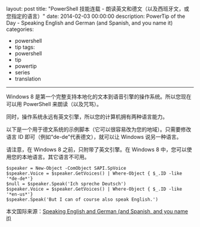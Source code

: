 ﻿layout: post
title: "PowerShell 技能连载 - 朗读英文和德文（以及西班牙文，或您指定的语言）"
date: 2014-02-03 00:00:00
description: PowerTip of the Day - Speaking English and German (and Spanish, and you name it)
categories:
- powershell
- tip
tags:
- powershell
- tip
- powertip
- series
- translation
---
Windows 8 是第一个完整支持本地化的文本到语音引擎的操作系统。所以您现在可以用 PowerShell 来朗读（以及咒骂）。

同时，操作系统永远有英文引擎，所以您的计算机拥有两种语言能力。

以下是一个用于德文系统的示例脚本（它可以很容易改为您的地域）。只需要修改语言 ID 即可（例如“de-de”代表德文），就可以让 Windows 说另一种语言。

请注意，在 Windows 8 之前，只附带了英文引擎。在 Windows 8 中，您可以使用您的本地语言。其它语言不可用。

	$speaker = New-Object -ComObject SAPI.SpVoice
	$speaker.Voice = $speaker.GetVoices() | Where-Object { $_.ID -like '*de-de*'}
	$null = $speaker.Speak('Ich spreche Deutsch')
	$speaker.Voice = $speaker.GetVoices() | Where-Object { $_.ID -like '*en-us*'}
	$speaker.Speak('But I can of course also speak English.')

<!--more-->
本文国际来源：[Speaking English and German (and Spanish, and you name it)](http://powershell.com/cs/blogs/tips/archive/2014/02/03/speaking-english-and-german-and-spanish-and-you-name-it.aspx)
